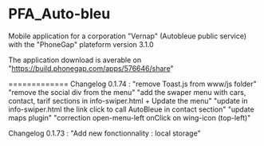 PFA_Auto-bleu
=============

Mobile application for a corporation "Vernap" (Autobleue public service) with the "PhoneGap" plateform version 3.1.0

The application download is averable on "https://build.phonegap.com/apps/576646/share"


=============
Changelog 0.1.74 :
"remove Toast.js from www/js folder"
"remove the social div from the menu"
"add the swaper menu with cars, contact, tarif sections in info-swiper.html + Update the menu"
"update in info-swiper.html the link click to call AutoBleue in contact section"
"update maps plugin"
"correction open-menu-left onClick on wing-icon (top-left)"

Changelog 0.1.73 :
"Add new fonctionnality : local storage"
